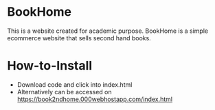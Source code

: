 # BookHome
This is a website created for academic purpose. BookHome is a simple ecommerce website that sells second hand books.

# How-to-Install
- Download code and click into index.html
- Alternatively can be accessed on https://book2ndhome.000webhostapp.com/index.html
